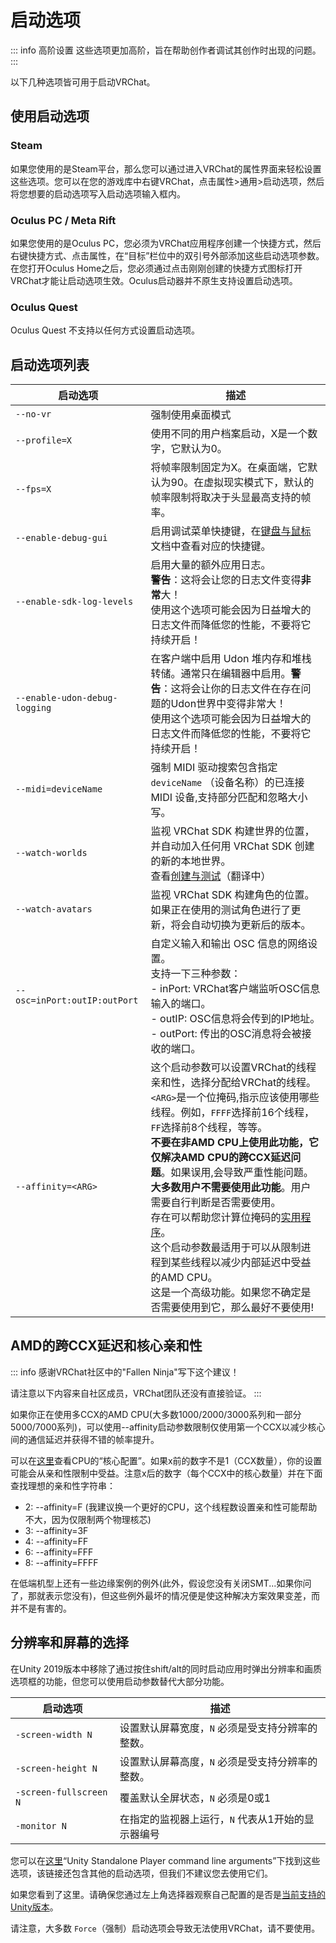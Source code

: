 # 启动选项

::: info 高阶设置
这些选项更加高阶，旨在帮助创作者调试其创作时出现的问题。
:::

以下几种选项皆可用于启动VRChat。

## 使用启动选项

### Steam

如果您使用的是Steam平台，那么您可以通过进入VRChat的属性界面来轻松设置这些选项。您可以在您的游戏库中右键VRChat，点击属性>通用>启动选项，然后将您想要的启动选项写入启动选项输入框内。

### Oculus PC / Meta Rift

如果您使用的是Oculus PC，您必须为VRChat应用程序创建一个快捷方式，然后右键快捷方式、点击属性，在“目标”栏位中的双引号外部添加这些启动选项参数。在您打开Oculus Home之后，您必须通过点击刚刚创建的快捷方式图标打开VRChat才能让启动选项生效。Oculus启动器并不原生支持设置启动选项。

### Oculus Quest

Oculus Quest 不支持以任何方式设置启动选项。

## 启动选项列表

启动选项 | 描述
-- | --
`--no-vr` | 强制使用桌面模式
`--profile=X` | 使用不同的用户档案启动，X是一个数字，它默认为0。
`--fps=X` | 将帧率限制固定为X。在桌面端，它默认为90。在虚拟现实模式下，默认的帧率限制将取决于头显最高支持的帧率。
`--enable-debug-gui` | 启用调试菜单快捷键，在[键盘与鼠标](#)文档中查看对应的快捷键。
`--enable-sdk-log-levels` | 启用大量的额外应用日志。<br>**警告**：这将会让您的日志文件变得**非常**大！<br>使用这个选项可能会因为日益增大的日志文件而降低您的性能，不要将它持续开启！
`--enable-udon-debug-logging` | 在客户端中启用 Udon 堆内存和堆栈转储。通常只在编辑器中启用。**警告**：这将会让你的日志文件在存在问题的Udon世界中变得非常大！<br>使用这个选项可能会因为日益增大的日志文件而降低您的性能，不要将它持续开启！
`--midi=deviceName` | 强制 MIDI 驱动搜索包含指定 `deviceName` （设备名称）的已连接 MIDI 设备,支持部分匹配和忽略大小写。
`--watch-worlds` | 监视 VRChat SDK 构建世界的位置，并自动加入任何用 VRChat SDK 创建的新的本地世界。<br>查看[创建与测试](https://creators.vrchat.com/worlds/udon/using-build-test/#build--relaunch)（翻译中）
`--watch-avatars` | 监视 VRChat SDK 构建角色的位置。如果正在使用的测试角色进行了更新，将会自动切换为更新后的版本。
`--osc=inPort:outIP:outPort` | 自定义输入和输出 OSC 信息的网络设置。<br>支持一下三种参数：<br>- inPort: VRChat客户端监听OSC信息输入的端口。<br>- outIP: OSC信息将会传到的IP地址。<br>- outPort: 传出的OSC消息将会被接收的端口。
`--affinity=<ARG>` | 这个启动参数可以设置VRChat的线程亲和性，选择分配给VRChat的线程。`<ARG>`是一个位掩码,指示应该使用哪些线程。例如，`FFFF`选择前16个线程，`FF`选择前8个线程，等等。<br>**不要在非AMD CPU上使用此功能，它仅解决AMD CPU的跨CCX延迟问题**。如果误用,会导致严重性能问题。<br>**大多数用户不需要使用此功能**。用户需要自行判断是否需要使用。<br>存在可以帮助您计算位掩码的[实用程序](https://bitsum.com/tools/cpu-affinity-calculator/)。<br>这个启动参数最适用于可以从限制进程到某些线程以减少内部延迟中受益的AMD CPU。<br>这是一个高级功能。如果您不确定是否需要使用到它，那么最好不要使用!

## AMD的跨CCX延迟和核心亲和性

::: info
感谢VRChat社区中的"Fallen Ninja"写下这个建议！

请注意以下内容来自社区成员，VRChat团队还没有直接验证。
:::

如果你正在使用多CCX的AMD CPU(大多数1000/2000/3000系列和一部分5000/7000系列)，可以使用--affinity启动参数限制仅使用第一个CCX以减少核心间的通信延迟并获得不错的帧率提升。  
  
可以在[这里](https://en.wikipedia.org/wiki/List\_of\_AMD\_Ryzen\_processors)查看CPU的“核心配置”。如果x前的数字不是1（CCX数量），你的设置可能会从亲和性限制中受益。注意x后的数字（每个CCX中的核心数量）并在下面查找理想的亲和性字符串：  

- 2: --affinity=F (我建议换一个更好的CPU，这个线程数设置亲和性可能帮助不大，因为仅限制两个物理核芯)  
- 3: --affinity=3F  
- 4: --affinity=FF  
- 6: --affinity=FFF  
- 8: --affinity=FFFF  

在低端机型上还有一些边缘案例的例外(此外，假设您没有关闭SMT...如果你问了，那就表示您没有)，但这些例外最坏的情况便是使这种解决方案效果变差，而并不是有害的。

## 分辨率和屏幕的选择

在Unity 2019版本中移除了通过按住shift/alt的同时启动应用时弹出分辨率和画质选项框的功能，但您可以使用启动参数替代大部分功能。

启动选项 | 描述
-- | --
`-screen-width N` | 设置默认屏幕宽度，`N` 必须是受支持分辨率的整数。
`-screen-height N` | 设置默认屏幕高度，`N` 必须是受支持分辨率的整数。
`-screen-fullscreen N` | 覆盖默认全屏状态，`N` 必须是0或1
`-monitor N` | 在指定的监视器上运行，`N` 代表从1开始的显示器编号

您可以在[这里](https://docs.unity3d.com/Manual/CommandLineArguments.html)“Unity Standalone Player command line arguments”下找到这些选项，该链接还包含其他的启动选项，但我们不建议您去使用它们。

如果您看到了这里。请确保您通过左上角选择器观察自己配置的是否是[当前支持的Unity版本](https://creators.vrchat.com/sdk/current-unity-version/)。

请注意，大多数 `Force`（强制）启动选项会导致无法使用VRChat，请不要使用。